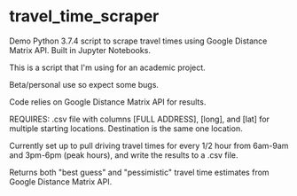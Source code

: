 # travel_time_scraper

Demo Python 3.7.4 script to scrape travel times using Google Distance Matrix API. Built in Jupyter Notebooks. 

This is a script that I'm using for an academic project. 

Beta/personal use so expect some bugs.

Code relies on Google Distance Matrix API for results.

REQUIRES: .csv file with columns [FULL ADDRESS], [long], and [lat] for multiple starting locations. Destination is the same one location. 

Currently set up to pull driving travel times for every 1/2 hour from 6am-9am and 3pm-6pm (peak hours), and write the results to a .csv file.

Returns both "best guess" and "pessimistic" travel time estimates from Google Distance Matrix API.

